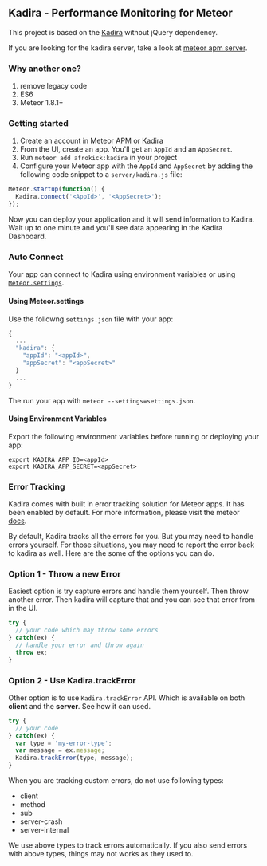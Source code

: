 ## Kadira - Performance Monitoring for Meteor
This project is based on the [Kadira](https://github.com/lmachens/kadira) without jQuery dependency.

If you are looking for the kadira server, take a look at [meteor apm server](https://github.com/lmachens/meteor-apm-server).

### Why another one?
1) remove legacy code
2) ES6
3) Meteor 1.8.1+

### Getting started

1. Create an account in Meteor APM or Kadira
2. From the UI, create an app. You'll get an `AppId` and an `AppSecret`.
3. Run `meteor add afrokick:kadira` in your project
4. Configure your Meteor app with the `AppId` and `AppSecret` by adding the following code snippet to a `server/kadira.js` file:

```js
Meteor.startup(function() {
  Kadira.connect('<AppId>', '<AppSecret>');
});
```

Now you can deploy your application and it will send information to Kadira. Wait up to one minute and you'll see data appearing in the Kadira Dashboard.


### Auto Connect

Your app can connect to Kadira using environment variables or using [`Meteor.settings`](http://docs.meteor.com/#meteor_settings).

#### Using Meteor.settings
Use the followng `settings.json` file with your app:

```js
{
  ...
  "kadira": {
    "appId": "<appId>",
    "appSecret": "<appSecret>"
  }
  ...
}
```

The run your app with `meteor --settings=settings.json`.

#### Using Environment Variables

Export the following environment variables before running or deploying your app:

```
export KADIRA_APP_ID=<appId>
export KADIRA_APP_SECRET=<appSecret>
````

### Error Tracking

Kadira comes with built in error tracking solution for Meteor apps. It has been enabled by default.
For more information, please visit the meteor [docs](http://galaxy-guide.meteor.com/kb-error-tracking.html).

By default, Kadira tracks all the errors for you. But you may need to handle errors yourself. For those situations, you may need to report the error back to kadira as well. Here are the some of the options you can do.  

### Option 1 - Throw a new Error

Easiest option is try capture errors and handle them yourself. Then throw another error. Then kadira will capture that and you can see that error from in the UI.  

``` js
try {
  // your code which may throw some errors
} catch(ex) {
  // handle your error and throw again
  throw ex;
}
```

### Option 2 - Use Kadira.trackError

Other option is to use `Kadira.trackError` API. Which is available on both **client** and the **server**. See how it can used.  

``` js
try {
  // your code 
} catch(ex) {
  var type = 'my-error-type';
  var message = ex.message;
  Kadira.trackError(type, message);
}
```

When you are tracking custom errors, do not use following types:  

*   client
*   method
*   sub
*   server-crash
*   server-internal

We use above types to track errors automatically. If you also send errors with above types, things may not works as they used to.